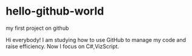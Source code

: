 # hello-github-world
my first project on github

Hi everybody!
I am studying how to use GitHub to manage my code and raise efficiency.
Now I focus on C#,VizScript.

